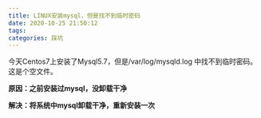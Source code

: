 ```yaml
---
title: LINUX安装mysql，但是找不到临时密码
date: 2020-10-25 21:50:12
tags: 
categories: 踩坑
---
```


<!--more-->

今天Centos7上安装了Mysql5.7，但是/var/log/mysqld.log 中找不到临时密码。这是个空文件。

**原因：之前安装过mysql，没卸载干净**

**解决：将系统中mysql卸载干净，重新安装一次**